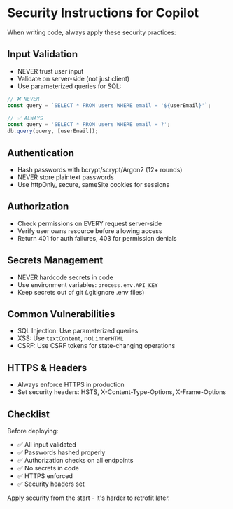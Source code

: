 # Security Instructions for Copilot

When writing code, always apply these security practices:

## Input Validation

- NEVER trust user input
- Validate on server-side (not just client)
- Use parameterized queries for SQL:

```javascript
// ❌ NEVER
const query = `SELECT * FROM users WHERE email = '${userEmail}'`;

// ✅ ALWAYS
const query = 'SELECT * FROM users WHERE email = ?';
db.query(query, [userEmail]);
```

## Authentication

- Hash passwords with bcrypt/scrypt/Argon2 (12+ rounds)
- NEVER store plaintext passwords
- Use httpOnly, secure, sameSite cookies for sessions

## Authorization

- Check permissions on EVERY request server-side
- Verify user owns resource before allowing access
- Return 401 for auth failures, 403 for permission denials

## Secrets Management

- NEVER hardcode secrets in code
- Use environment variables: `process.env.API_KEY`
- Keep secrets out of git (.gitignore .env files)

## Common Vulnerabilities

- SQL Injection: Use parameterized queries
- XSS: Use `textContent`, not `innerHTML`
- CSRF: Use CSRF tokens for state-changing operations

## HTTPS & Headers

- Always enforce HTTPS in production
- Set security headers: HSTS, X-Content-Type-Options, X-Frame-Options

## Checklist

Before deploying:
- ✅ All input validated
- ✅ Passwords hashed properly
- ✅ Authorization checks on all endpoints
- ✅ No secrets in code
- ✅ HTTPS enforced
- ✅ Security headers set

Apply security from the start - it's harder to retrofit later.
